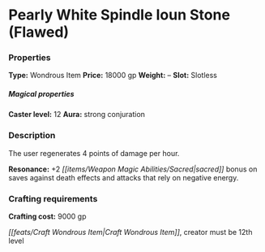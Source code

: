 ﻿---
Title: "Pearly White Spindle Ioun Stone (Flawed)"
Type: "Wondrous Item"
Price: "18000 gp"
Weight: "–"
Slot: "Slotless"
Caster level: "12"
Aura: "strong conjuration"
Description: |
  "The user regenerates 4 points of damage per hour.
  **Resonance:** +2 sacred bonus on saves against death effects and attacks that rely on negative energy."
Crafting cost: "9000 gp"
Sources: "['Seekers of Secrets']"
---

# Pearly White Spindle Ioun Stone (Flawed)

### Properties

**Type:** Wondrous Item **Price:** 18000 gp **Weight:** – **Slot:** Slotless

##### Magical properties

**Caster level:** 12 **Aura:** strong conjuration

### Description

The user regenerates 4 points of damage per hour.

**Resonance:** +2 _[[items/Weapon Magic Abilities/Sacred|sacred]]_ bonus on saves against death effects and attacks that rely on negative energy.

### Crafting requirements

**Crafting cost:** 9000 gp

_[[feats/Craft Wondrous Item|Craft Wondrous Item]]_, creator must be 12th level

